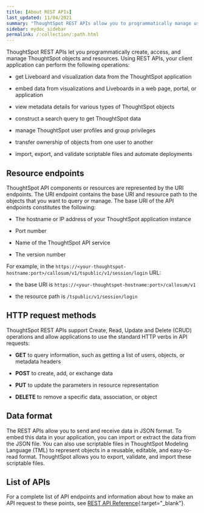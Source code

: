 ```yaml
---
title: [About REST APIs]
last_updated: 11/04/2021
summary: "ThoughtSpot REST APIs allow you to programmatically manage users and user sessions, query data, and import and export ThoughtSpot objects."
sidebar: mydoc_sidebar
permalink: /:collection/:path.html
---
```


ThoughtSpot REST APIs let you programmatically create, access, and manage ThoughtSpot objects and resources. Using REST APIs, your client application can perform the following operations:

-   get Liveboard and visualization data from the ThoughtSpot application

-   embed data from visualizations and Liveboards in a web page, portal, or application

-   view metadata details for various types of ThoughtSpot objects

-   construct a search query to get ThoughtSpot data

-   manage ThoughtSpot user profiles and group privileges

-   transfer ownership of objects from one user to another

-   import, export, and validate scriptable files and automate deployments

## Resource endpoints

ThoughtSpot API components or resources are represented by the URI endpoints. The URI endpoint contains the base URI and resource path to the objects that you want to query or manage.
The base URI of the API endpoints constitutes the following:

-   The hostname or IP address of your ThoughtSpot application instance

-   Port number

-   Name of the ThoughtSpot API service

-   The version number

For example, in the `https://<your-thoughtspot-hostname:port>/callosum/v1/tspublic/v1/session/login` URL:

-   the base URI is `https://<your-thoughtspot-hostname:port>/callosum/v1`

-   the resource path is `/tspublic/v1/session/login`

## HTTP request methods

ThoughtSpot REST APIs support Create, Read, Update and Delete (CRUD) operations and allow applications to use the standard HTTP verbs in API requests:

-   **GET** to query information, such as getting a list of users, objects, or metadata headers

-   **POST** to create, add, or exchange data

-   **PUT** to update the parameters in resource representation

-   **DELETE** to remove a specific data, association, or object

## Data format

The REST APIs allow you to send and receive data in JSON format. To embed this data in your application, you can import or extract the data from the JSON file. You can also use scriptable files in ThoughtSpot Modeling Language (TML) to represent objects in a reusable, editable, and easy-to-read format. ThoughtSpot allows you to export, validate, and import these scriptable files.

## List of APIs

For a complete list of API endpoints and information about how to make an API request to these points, see [REST API Reference](https://developers.thoughtspot.com/docs/?pageid=rest-api-reference){:target="_blank"}.
